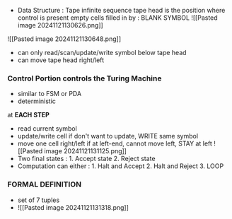 - Data Structure : Tape
	  infinite sequence
	  tape head is the position where control is present
	  empty cells filled in by : BLANK SYMBOL
	  ![[Pasted image 20241121130626.png]]

![[Pasted image 20241121130648.png]]

- can only read/scan/update/write symbol below tape head
- can move tape head right/left

### Control Portion controls the Turing Machine
- similar to FSM or PDA
- deterministic

at **EACH STEP**
- read current symbol
- update/write cell
	  if don't want to update, WRITE same symbol
- move one cell right/left
	  if at left-end, cannot move left, STAY at left
	  ![[Pasted image 20241121131125.png]]
- Two final states :
	  1. Accept state
	  2. Reject state
- Computation can either :
	  1. Halt and Accept 
	  2. Halt and Reject
	  3. LOOP

### FORMAL DEFINITION
- set of 7 tuples
- ![[Pasted image 20241121131318.png]]


